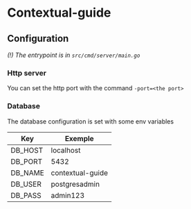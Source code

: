 # Contextual-guide

## Configuration

_(!) The entrypoint is in `src/cmd/server/main.go`_
### Http server

You can set the http port with the command `-port=<the port>`

### Database

The database configuration is set with some env variables

| Key     | Exemple             |
| ------- | ------------------- |
| DB_HOST | localhost           |
| DB_PORT | 5432                |
| DB_NAME | contextual-guide    |
| DB_USER | postgresadmin       |
| DB_PASS | admin123            |
